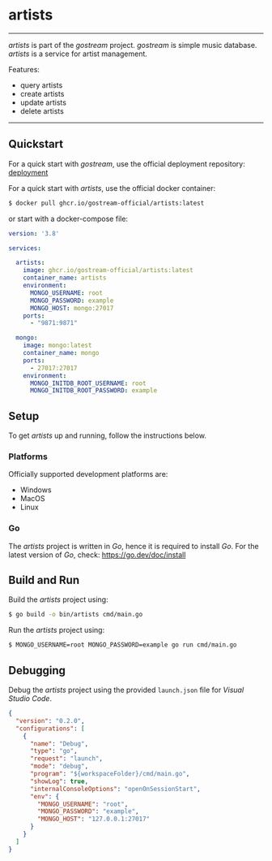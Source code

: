 # artists

---

*artists* is part of the *gostream* project. *gostream* is simple music database. *artists* is a service for artist management.

Features:

- query artists
- create artists
- update artists
- delete artists

---

## Quickstart

For a quick start with *gostream*, use the official deployment repository: [deployment](https://github.com/gostream-official/deployment)

For a quick start with *artists*, use the official docker container:

```sh
$ docker pull ghcr.io/gostream-official/artists:latest
```

or start with a docker-compose file:

```yml
version: '3.8'

services:

  artists:
    image: ghcr.io/gostream-official/artists:latest
    container_name: artists
    environment:
      MONGO_USERNAME: root
      MONGO_PASSWORD: example
      MONGO_HOST: mongo:27017
    ports:
      - "9871:9871"

  mongo:
    image: mongo:latest
    container_name: mongo
    ports:
      - 27017:27017
    environment:
      MONGO_INITDB_ROOT_USERNAME: root
      MONGO_INITDB_ROOT_PASSWORD: example
```

## Setup

To get *artists* up and running, follow the instructions below.

### Platforms

Officially supported development platforms are:

- Windows
- MacOS
- Linux

### Go

The *artists* project is written in *Go*, hence it is required to install *Go*. For the latest version of *Go*, check: https://go.dev/doc/install

## Build and Run

Build the *artists* project using:

```sh
$ go build -o bin/artists cmd/main.go
```

Run the *artists* project using:

```sh
$ MONGO_USERNAME=root MONGO_PASSWORD=example go run cmd/main.go
```

## Debugging

Debug the *artists* project using the provided `launch.json` file for *Visual Studio Code*.

```json
{
  "version": "0.2.0",
  "configurations": [
    {
      "name": "Debug",
      "type": "go",
      "request": "launch",
      "mode": "debug",
      "program": "${workspaceFolder}/cmd/main.go",
      "showLog": true,
      "internalConsoleOptions": "openOnSessionStart",
      "env": {
        "MONGO_USERNAME": "root",
        "MONGO_PASSWORD": "example",
        "MONGO_HOST": "127.0.0.1:27017"
      }
    }
  ]
}
```